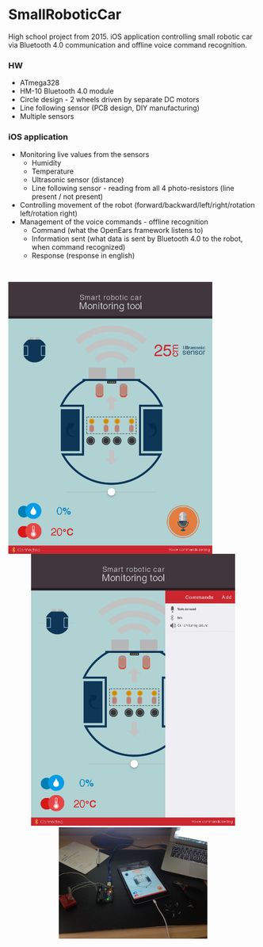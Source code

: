 # SmallRoboticCar
High school project from 2015. iOS application controlling small robotic car via Bluetooth 4.0 communication and offline voice command recognition.

### HW
- ATmega328
- HM-10 Bluetooth 4.0 module
- Circle design - 2 wheels driven by separate DC motors
- Line following sensor (PCB design, DIY manufacturing)
- Multiple sensors 

### iOS application
- Monitoring live values from the sensors
  - Humidity
  - Temperature
  - Ultrasonic sensor (distance)
  - Line following sensor - reading from all 4 photo-resistors (line present / not present)
- Controlling movement of the robot (forward/backward/left/right/rotation left/rotation right)
- Management of the voice commands - offline recognition
  - Command (what the OpenEars framework listens to)
  - Information sent (what data is sent by Bluetooth 4.0 to the robot, when command recognized)
  - Response (response in english)
  
&nbsp;



<p align="center">
  <img src="_MarkdownImages/SRC_screen1.png" align="left" width="412" >
  <img src="_MarkdownImages/SRC_screen2.png" width="412" >
  <img src="_MarkdownImages/SRC_img1.jpg" width="300">
</p>


